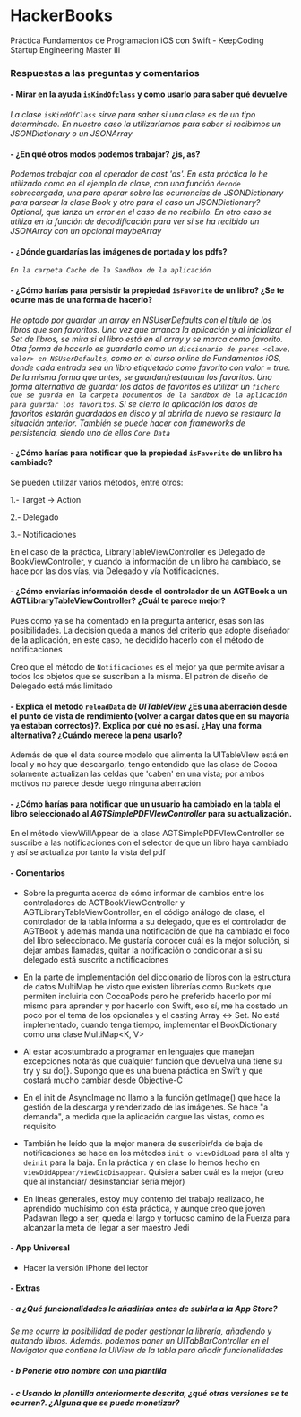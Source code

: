 # HackerBooks
Práctica Fundamentos de Programacion iOS con Swift - KeepCoding Startup Engineering Master III

### Respuestas a las preguntas y comentarios

#### - Mirar en la ayuda `isKindOfclass` y como usarlo para saber qué devuelve

*La clase `isKindOfClass` sirve para saber si una clase es de un tipo determinado. En nuestro caso la utilizaríamos para saber si recibimos un JSONDictionary o un JSONArray*

#### - ¿En qué otros modos podemos trabajar? ¿is, as?

*Podemos trabajar con el operador de cast 'as'. En esta práctica lo he utilizado como en el ejemplo de clase, con una función `decode` sobrecargada, una para operar sobre las ocurrencias de JSONDictionary para parsear la clase Book y otro para el caso un JSONDictionary? Optional, que lanza un error en el caso de no recibirlo. En otro caso se utiliza en  la función de decodificación para ver si se ha recibido un JSONArray con un opcional maybeArray*

#### - ¿Dónde guardarías las imágenes de portada y los pdfs? 
*`En la carpeta Cache de la Sandbox de la aplicación`*

#### - ¿Cómo harías para persistir la propiedad `isFavorite` de un libro? ¿Se te ocurre más de una forma de hacerlo?

*He optado por guardar un array en NSUserDefaults con el título de los libros que son favoritos. Una vez que arranca la aplicación y al inicializar el Set de libros, se mira si el libro está en el array y se marca como favorito.
Otra forma de hacerlo es guardarlo como un `diccionario de pares <clave, valor> en NSUserDefaults`, como en el curso online de Fundamentos iOS, donde cada entrada sea un libro etiquetado como favorito con valor = true. De la misma forma que antes, se guardan/restauran los favoritos.
Una forma alternativa de guardar los datos de favoritos es utilizar un `fichero que se guarda en la carpeta Documentos de la Sandbox de la aplicación para guardar los favoritos`. Si se cierra la aplicación los datos de favoritos estarán guardados en disco y al abrirla de nuevo se restaura la situación anterior.
También se puede hacer con frameworks de persistencia, siendo uno de ellos `Core Data`*

#### - ¿Cómo harías para notificar que la propiedad `isFavorite` de un libro ha cambiado?
Se pueden utilizar varios métodos, entre otros:

1.- Target -> Action

2.- Delegado

3.- Notificaciones

En el caso de la práctica, LibraryTableViewController es Delegado de BookViewController, y cuando la información de un libro ha cambiado, se hace por las dos vías, vía Delegado y vía Notificaciones.


#### - ¿Cómo enviarías información desde el controlador de un AGTBook a un AGTLibraryTableViewController? ¿Cuál te parece mejor?
Pues como ya se ha comentado en la pregunta anterior, ésas son las posibilidades. La decisión queda a manos del criterio que adopte diseñador de la aplicación, en este caso, he decidido hacerlo con el método de notificaciones

Creo que el método de `Notificaciones` es el mejor ya que permite avisar a todos los objetos que se suscriban a la misma. El patrón de diseño de Delegado está más limitado

#### - Explica el método `reloadData` de *UITableView* ¿Es una aberración desde el punto de vista de rendimiento (volver a cargar datos que en su mayoría ya estaban correctos)?. Explica por qué no es así. ¿Hay una forma alternativa? ¿Cuándo merece la pena usarlo?
Además de que el data source modelo que alimenta la UITableVIew está en local y no hay que descargarlo, tengo entendido que las clase de Cocoa solamente actualizan las celdas que 'caben' en una vista; por ambos motivos no parece desde luego ninguna aberración

#### - ¿Cómo harías para notificar que un usuario ha cambiado en la tabla el libro seleccionado al *AGTSimplePDFVIewController* para su actualización.
En el método viewWillAppear de la clase AGTSimplePDFVIewController se suscribe a las notificaciones con el selector de que un libro haya cambiado y así se actualiza por tanto la vista del pdf

#### - Comentarios

- Sobre la pregunta acerca de cómo informar de cambios entre los controladores de AGTBookViewController y AGTLibraryTableViewController, en el código análogo de clase, el controlador de la tabla informa a su delegado, que es el controlador de AGTBook y además manda una notificación de que ha cambiado el foco del libro seleccionado. Me gustaría conocer cuál es la mejor solución, si dejar ambas llamadas, quitar la notificación o condicionar a si su delegado está suscrito a notificaciones

- En la parte de implementación del diccionario de libros con la estructura de datos MultiMap he visto que existen librerías como Buckets que permiten incluirla con CocoaPods pero he preferido hacerlo por mí mismo para aprender y por hacerlo con Swift, eso sí, me ha costado un poco por el tema de los opcionales y el casting Array <-> Set. No está implementado, cuando tenga tiempo, implementar el BookDictionary como una clase MultiMap<K, V>

- Al estar acostumbrado a programar en lenguajes que manejan excepciones notarás que cualquier función que devuelva una tiene su try y su do{}. Supongo que es una buena práctica en Swift y que costará mucho cambiar desde Objective-C

- En el init de AsyncImage no llamo a la función getImage() que hace la gestión de la descarga y renderizado de las imágenes. Se hace "a demanda", a medida que la aplicación cargue las vistas, como es requisito

- También he leído que la mejor manera de suscribir/da de baja de notificaciones se hace en los métodos `init o viewDidLoad` para el alta y `deinit` para la baja. En la práctica y en clase lo hemos hecho en `viewDidAppear/viewDidDisappear`. Quisiera saber cuál es la mejor (creo que al instanciar/ desinstanciar sería mejor) 

- En líneas generales, estoy muy contento del trabajo realizado, he aprendido muchísimo con esta práctica, y aunque creo que joven Padawan llego a ser, queda el largo y tortuoso camino de la Fuerza para alcanzar la meta de llegar a ser maestro Jedi


#### - App Universal

- Hacer la versión iPhone del lector

#### - Extras
##### - a ¿Qué funcionalidades le añadirías antes de subirla a la App Store?
*Se me ocurre la posibilidad de poder gestionar la librería, añadiendo y quitando libros. Además. podemos poner un UITabBarController en el Navigator que contiene la UIView de la tabla para añadir funcionalidades*
##### - b Ponerle otro nombre con una plantilla
##### - c Usando la plantilla anteriormente descrita, ¿qué otras versiones se te ocurren?. ¿Alguna que se pueda monetizar?

